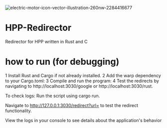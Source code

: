 ![electric-motor-icon-vector-illustration-260nw-2284416677](https://github.com/user-attachments/assets/86a5f065-38d4-4ac5-8e91-3dd5d563dcb6)

# HPP-Redirector
Redirector for HPP written in Rust and C
# how to run (for debugging) 
1 Install Rust and Cargo if not already installed.
2 Add the warp dependency to your Cargo.toml:
3 Compile and run the program:
4
Test the redirects by navigating to http://localhost:3030/google or http://localhost:3030/rust.

To check logs:
Run the script using cargo run.

Navigate to http://127.0.0.1:3030/redirect?url=<your-target-url> to test the redirect functionality.

View the logs in your console to see details about the application's behavior 
